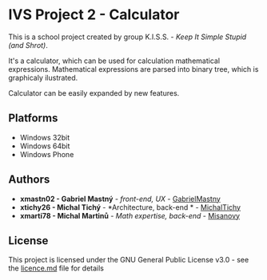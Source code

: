 # IVS Project 2 - Calculator

This is a school project created by group K.I.S.S. - *Keep It Simple Stupid (and Shrot)*.

It's a calculator, which can be used for calculation mathematical expressions. Mathematical expressions are parsed into binary tree, 
which is graphicaly ilustrated. 

Calculator can be easily expanded by new features.

## Platforms

* Windows 32bit
* Windows 64bit
* Windows Phone

## Authors

* **xmastn02 - Gabriel Mastný** - *front-end, UX* - [GabrielMastny](https://github.com/GabrielMastny)
* **xtichy26 - Michal Tichý** - *Architecture, back-end * - [MichalTichy](https://github.com/MichalTichy)
* **xmarti78 - Michal Martinů** - *Math expertise, back-end* - [Misanovy](https://github.com/Misanovy)

## License

This project is licensed under the GNU General Public License v3.0 - see the [licence.md](licence.md) file for details

